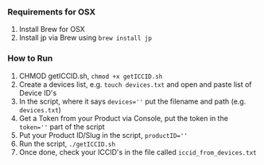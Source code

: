 ### Requirements for OSX
1) Install Brew for OSX
2) Install jp via Brew using `brew install jp`

### How to Run
1) CHMOD getICCID.sh, `chmod +x getICCID.sh`
2) Create a devices list, e.g. `touch devices.txt` and open and paste list of Device ID's
3) In the script, where it says `devices=''` put the filename and path (e.g. `devices.txt`)
4) Get a Token from your Product via Console, put the token in the `token=''` part of the script
5) Put your Product ID/Slug in the script, `productID=''`
6) Run the script, `./getICCID.sh`
7) Once done, check your ICCID's in the file called `iccid_from_devices.txt`
